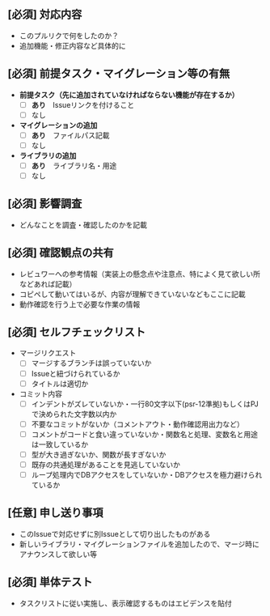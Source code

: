 ## [必須] 対応内容

- このプルリクで何をしたのか？
- 追加機能・修正内容など具体的に

## [必須] 前提タスク・マイグレーション等の有無

* __前提タスク（先に追加されていなければならない機能が存在するか）__
    * [ ] __あり__　Issueリンクを付けること
    * [ ] なし
* __マイグレーションの追加__
    * [ ] __あり__　ファイルパス記載
    * [ ] なし
* __ライブラリの追加__
    * [ ] __あり__　ライブラリ名・用途
    * [ ] なし

## [必須] 影響調査

- どんなことを調査・確認したのかを記載

## [必須] 確認観点の共有
<!-- 管理者についてはこの項目は任意とします -->
- レビュワーへの参考情報（実装上の懸念点や注意点、特によく見て欲しい所などあれば記載）
- コピペして動いてはいるが、内容が理解できていないなどもここに記載
- 動作確認を行う上で必要な作業の情報

## [必須] セルフチェックリスト
<!-- 管理者についてはこの項目は任意とします -->
- マージリクエスト
    * [ ] マージするブランチは誤っていないか
    * [ ] Issueと紐づけられているか
    * [ ] タイトルは適切か
- コミット内容
    * [ ] インデントがズレていないか・一行80文字以下(psr-12準拠)もしくはPJで決められた文字数以内か
    * [ ] 不要なコミットがないか（コメントアウト・動作確認用出力など）
    * [ ] コメントがコードと食い違っていないか・関数名と処理、変数名と用途は一致しているか
    * [ ] 型が大き過ぎないか、関数が長すぎないか
    * [ ] 既存の共通処理があることを見逃していないか
    * [ ] ループ処理内でDBアクセスをしていないか・DBアクセスを極力避けられているか
<!-- 
プロジェクトルールがあるならlinter等を用いてコードチェックを行わせること！
 -->

## [任意] 申し送り事項

- このIssueで対応せずに別Issueとして切り出したものがある
- 新しいライブラリ・マイグレーションファイルを追加したので、マージ時にアナウンスして欲しい等

## [必須] 単体テスト

- タスクリストに従い実施し、表示確認するものはエビデンスを貼付